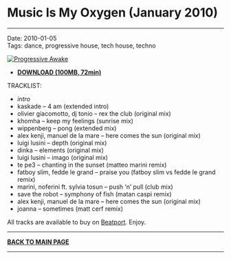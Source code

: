 # Music Is My Oxygen (January 2010)

----

Date: 2010-01-05    
Tags:  dance, progressive house, tech house, techno    

[![Progressive Awake](https://drive.google.com/uc?export=download&id=0B1aIvu0NI6o4bTlrSklwREZxQXM)](https://1drv.ms/u/s!AmzuuXrjf51v2LJ1atHgNYDq2f0L4A?e=9wDeJ5)

* [**DOWNLOAD (100MB, 72min)**](https://1drv.ms/u/s!AmzuuXrjf51v2LJ1atHgNYDq2f0L4A?e=9wDeJ5)

TRACKLIST:  

* _intro_
* kaskade – 4 am (extended intro)
* olivier giacomotto, dj tonio – rex the club (original mix)
* khomha – keep my feelings (sunrise mix)
* wippenberg – pong (extended mix)
* alex kenji, manuel de la mare – here comes the sun (original mix)
* luigi lusini – depth (original mix)
* dinka – elements (original mix)
* luigi lusini – imago (original mix)
* te pe3 – chanting in the sunset (matteo marini remix)
* fatboy slim, fedde le grand – praise you (fatboy slim vs fedde le grand remix)
* marini, noferini ft. sylvia tosun – push ‘n’ pull (club mix)
* save the robot – symphony of fish (matan caspi remix)
* alex kenji, manuel de la mare – here comes the sun (original mix)
* joanna – sometimes (matt cerf remix)

All tracks are available to buy on <a href="http://beatport.com" target="_blank">Beatport</a>.
Enjoy.

----

[**BACK TO MAIN PAGE**](./README.md)

---- 
